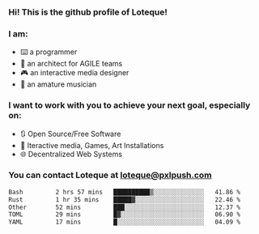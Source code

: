 ### Hi! This is the github profile of Loteque!
### I am: 
 - ⌨️ a programmer
 - 📐 an architect for AGILE teams
 - 🎮 an interactive media designer
 - 🎸 an amature musician

### I want to work with you to achieve your next goal, especially on:
  - 🔃 Open Source/Free Software
  - 🎯 Iteractive media, Games, Art Installations
  - 🌐 Decentralized Web Systems

### You can contact Loteque at [loteque@pxlpush.com](mailto:loteque@pxlpush.com)
<!--START_SECTION:waka-->

```txt
Bash         2 hrs 57 mins   ██████████▒░░░░░░░░░░░░░░   41.86 %
Rust         1 hr 35 mins    █████▓░░░░░░░░░░░░░░░░░░░   22.46 %
Other        52 mins         ███░░░░░░░░░░░░░░░░░░░░░░   12.37 %
TOML         29 mins         █▓░░░░░░░░░░░░░░░░░░░░░░░   06.90 %
YAML         17 mins         █░░░░░░░░░░░░░░░░░░░░░░░░   04.09 %
```

<!--END_SECTION:waka-->
